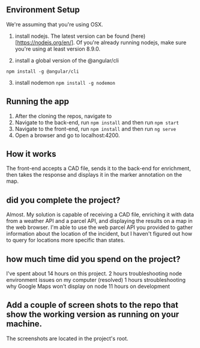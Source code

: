 

## Environment Setup #

We're assuming that you're using OSX.


1. install nodejs. The latest version can be found (here)[https://nodejs.org/en/]. Of you're already running nodejs, make sure you're using at least version 8.9.0.


2. install a global version of the @angular/cli

``npm install -g @angular/cli``

3. install nodemon
``npm install -g nodemon``


## Running the app ##
1. After the cloning the repos, navigate to 
2. Navigate to the back-end, run ``npm install`` and then run ``npm start``
3. Navigate to the front-end, run ``npm install`` and then run ``ng serve``
4. Open a browser and go to localhost:4200.

## How it works ##

The front-end accepts a CAD file, sends it to the back-end for enrichment, then takes the response and displays it in the marker annotation on the map.


## did you complete the project? ##

Almost. My solution is capable of receiving a CAD file, enriching it with data from a weather API and a parcel API, and displaying the results on a map in the web browser. I'm able to use the web parcel API you provided to gather information about the location of the incident, but I haven't figured out how to query for locations more specific than states. 


## how much time did you spend on the project? ##

I've spent about 14 hours on this project.
2 hours troubleshooting node environment issues on my computer (resolved)
1 hours stroubleshooting why Google Maps won't display on node
11 hours on development


## Add a couple of screen shots to the repo that show the working version as running on your machine. ##

The screenshots are located in the project's root.
